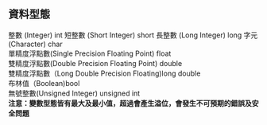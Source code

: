 ## 資料型態  
整數 (Integer) int 
短整數 (Short Integer) short 
長整數 (Long Integer) long 
字元 (Character) char  
單精度浮點數(Single Precision Floating Point) float   
雙精度浮點數(Double Precision Floating Point) double  
雙精度浮點數（Long Double Precision Floating)long double   
布林值（Boolean)bool  
無號整數(Unsigned Integer) unsigned int  
**注意：變數型態皆有最大及最小值，超過會產生溢位，會發生不可預期的錯誤及安全問題**


